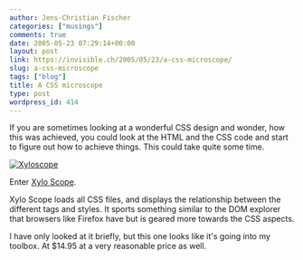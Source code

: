 ```yaml
---
author: Jens-Christian Fischer
categories: ["musings"]
comments: true
date: 2005-05-23 07:29:14+00:00
layout: post
link: https://invisible.ch/2005/05/23/a-css-microscope/
slug: a-css-microscope
tags: ["blog"]
title: A CSS microscope
type: post
wordpress_id: 414
---
```



If you are sometimes looking at a wonderful CSS design and wonder, how this was achieved, you could look at the HTML and the CSS code and start to figure out how to achieve things. This could take quite some time.



[![Xyloscope](/xyloscope-tm.jpg)](/xyloscope.png)



Enter [Xylo Scope](https://www.culturedcode.com/xyle/).



Xylo Scope loads all CSS files, and displays the relationship between the different tags and styles. It sports something similar to the DOM explorer that browsers like Firefox have but is geared more towards the CSS aspects. 



I have only looked at it briefly, but this one looks like it's going into my toolbox. At $14.95 at a very reasonable price as well.

